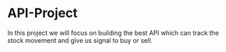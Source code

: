 # API-Project

In this project we will focus on building the best API which can track the stock movement and give us signal to buy or sell.
